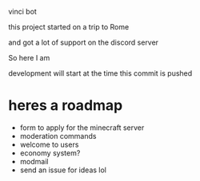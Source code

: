 vinci bot

this project started on a trip to Rome

and got a lot of support on the discord server

So here I am

development will start at the time this commit is pushed

# heres a roadmap

- form to apply for the minecraft server
- moderation commands
- welcome to users
- economy system?
- modmail
- send an issue for ideas lol

